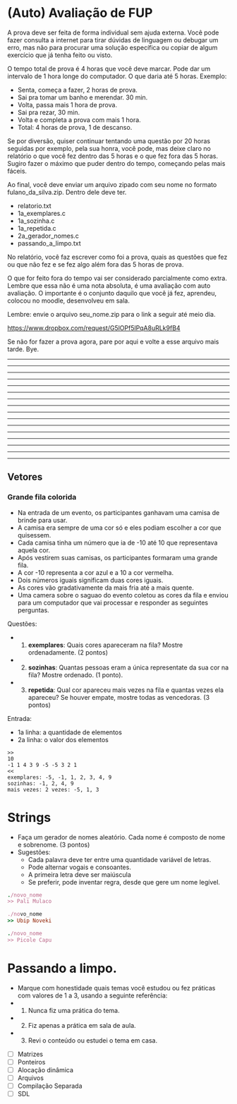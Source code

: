 # (Auto) Avaliação de FUP

A prova deve ser feita de forma individual sem ajuda externa. Você pode fazer consulta a internet para tirar dúvidas de linguagem ou debugar um erro, mas não para procurar uma solução específica ou copiar de algum exercício que já tenha feito ou visto.

O tempo total de prova é 4 horas que você deve marcar. Pode dar um intervalo de 1 hora longe do computador. O que daria até 5 horas. 
Exemplo: 
- Senta, começa a fazer, 2 horas de prova.
- Sai pra tomar um banho e merendar. 30 min.
- Volta, passa mais 1 hora de prova. 
- Sai pra rezar, 30 min. 
- Volta e completa a prova com mais 1 hora.
- Total: 4 horas de prova, 1 de descanso.

Se por diversão, quiser continuar tentando uma questão por 20 horas seguidas por exemplo, pela sua honra, você pode, mas deixe claro no relatório o que você fez dentro das 5 horas e o que fez fora das 5 horas. Sugiro fazer o máximo que puder dentro do tempo, começando pelas mais fáceis.

Ao final, você deve enviar um arquivo zipado com seu nome no formato fulano_da_silva.zip.
Dentro dele deve ter.
- relatorio.txt
- 1a_exemplares.c
- 1a_sozinha.c
- 1a_repetida.c
- 2a_gerador_nomes.c
- passando_a_limpo.txt

No relatório, você faz escrever como foi a prova, quais as questões que fez ou que não fez e se fez algo além fora das 5 horas de prova.

O que for feito fora do tempo vai ser considerado parcialmente como extra. Lembre que essa não é uma nota absoluta, é uma avaliação com auto avaliação. O importante é o conjunto daquilo que você já fez, aprendeu, colocou no moodle, desenvolveu em sala.

Lembre: envie o arquivo seu_nome.zip para o link a seguir até meio dia.

https://www.dropbox.com/request/G5lOPf5lPqA8uRLk9fB4




Se não for fazer a prova agora, pare por aqui e volte a esse arquivo mais tarde. Bye.

---
---
---
---
---
---
---
---
---
---
---
---
---
---
---
---


## Vetores

### Grande fila colorida

- Na entrada de um evento, os participantes ganhavam uma camisa de brinde para usar.
- A camisa era sempre de uma cor só e eles podiam escolher a cor que quisessem.
- Cada camisa tinha um número que ia de -10 até 10 que representava aquela cor.
- Após vestirem suas camisas, os participantes formaram uma grande fila.
- A cor -10 representa a cor azul e a 10 a cor vermelha.
- Dois números iguais significam duas cores iguais. 
- As cores vão gradativamente da mais fria até a mais quente.
- Uma camera sobre o saguao do evento coletou as cores da fila e enviou para um computador que vai processar e responder as seguintes perguntas.

Questões:

- 1. **exemplares**: Quais cores apareceram na fila? Mostre ordenadamente. (2 pontos)
- 2. **sozinhas**: Quantas pessoas eram a única representate da sua cor na fila? Mostre ordenado. (1 ponto).
- 3. **repetida**: Qual cor apareceu mais vezes na fila e quantas vezes ela apareceu? Se houver empate, mostre todas as vencedoras. (3 pontos)

Entrada: 
- 1a linha: a quantidade de elementos
- 2a linha: o valor dos elementos

```
>>
10
-1 1 4 3 9 -5 -5 3 2 1
<<
exemplares: -5, -1, 1, 2, 3, 4, 9
sozinhas: -1, 2, 4, 9
mais vezes: 2 vezes: -5, 1, 3
```

# Strings

- Faça um gerador de nomes aleatório. Cada nome é composto de nome e sobrenome. (3 pontos)
- Sugestões:
    - Cada palavra deve ter entre uma quantidade variável de letras.
    - Pode alternar vogais e consoantes.
    - A primeira letra deve ser maiúscula
    - Se preferir, pode inventar regra, desde que gere um nome legível.

```ruby
./novo_nome
>> Pali Mulaco

./novo_nome
>> Ubip Noveki

./novo_nome
>> Picole Capu
```

# Passando a limpo.
- Marque com honestidade quais temas você estudou ou fez práticas com valores de 1 a 3, usando a seguinte referência:
- 1. Nunca fiz uma prática do tema.
- 2. Fiz apenas a prática em sala de aula.
- 3. Revi o conteúdo ou estudei o tema em casa.

- [ ] Matrizes
- [ ] Ponteiros
- [ ] Alocação dinâmica
- [ ] Arquivos
- [ ] Compilação Separada
- [ ] SDL